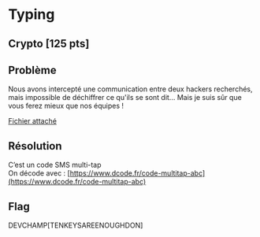 # Typing
## Crypto [125 pts]
## Problème 
Nous avons intercepté une communication entre deux hackers recherchés, mais impossible de déchiffrer ce qu'ils se sont dit... Mais je suis sûr que vous ferez mieux que nos équipes !  

[Fichier attaché](files/2kia.txt)
## Résolution
C’est un code SMS multi-tap  
On décode avec :
[https://www.dcode.fr/code-multitap-abc](https://www.dcode.fr/code-multitap-abc)  
## Flag
DEVCHAMP[TENKEYSAREENOUGHDON]
